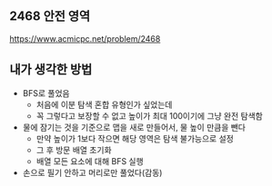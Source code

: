 ## 2468 안전 영역

<https://www.acmicpc.net/problem/2468>

## 내가 생각한 방법

<!-- ![이미지](./img.png) -->

- BFS로 풀었음
  - 처음에 이분 탐색 혼합 유형인가 싶었는데
  - 꼭 그렇다고 보장할 수 없고 높이가 최대 100이기에 그냥 완전 탐색함
- 물에 잠기는 것을 기준으로 맵을 새로 만들어서, 물 높이 만큼을 뺀다
  - 만약 높이가 1보다 작으면 해당 영역은 탐색 불가능으로 설정
  - 그 후 방문 배열 초기화
  - 배열 모든 요소에 대해 BFS 실행
- 손으로 필기 안하고 머리로만 풀었다(감동)
